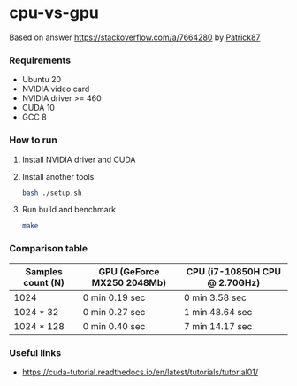 # cpu-vs-gpu

Based on answer https://stackoverflow.com/a/7664280 by [Patrick87](https://stackoverflow.com/users/847269/patrick87)

### Requirements

* Ubuntu 20
* NVIDIA video card
* NVIDIA driver >= 460
* CUDA 10
* GCC 8

### How to run

1. Install NVIDIA driver and CUDA
2. Install another tools

   ```bash
   bash ./setup.sh 
   ```

3. Run build and benchmark

   ```bash
   make
   ```

### Comparison table

| Samples count (N) | GPU (GeForce MX250 2048Mb) | CPU (i7-10850H CPU @ 2.70GHz) |
|-------------------|-----|-----|
| 1024              | 0 min 0.19 sec | 0 min 3.58 sec  |
| 1024 * 32         | 0 min 0.27 sec | 1 min 48.64 sec |
| 1024 * 128        | 0 min 0.40 sec | 7 min 14.17 sec |

### Useful links

* https://cuda-tutorial.readthedocs.io/en/latest/tutorials/tutorial01/
